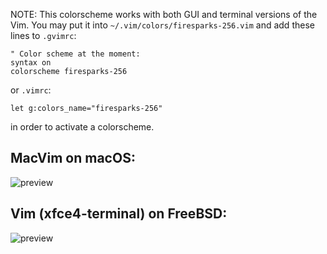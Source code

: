 NOTE: This colorscheme works with both GUI and terminal versions of the Vim.
You may put it into `~/.vim/colors/firesparks-256.vim` and add these lines
to `.gvimrc`:

	" Color scheme at the moment:
	syntax on
	colorscheme firesparks-256
or `.vimrc`:

	let g:colors_name="firesparks-256"

in order to activate a colorscheme.
    
## MacVim on macOS:
![preview](https://github.com/dsalychev/firesparks/raw/master/preview/macvim.png)
## Vim (xfce4-terminal) on FreeBSD:
![preview](https://github.com/dsalychev/firesparks/raw/master/preview/freebsd-vim.png)
